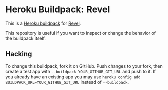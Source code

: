# Heroku Buildpack: Revel

This is a [Heroku buildpack](http://devcenter.heroku.com/articles/buildpacks) for [Revel](http://robfig.github.com/revel/).

This repository is useful if you want to inspect or change the behavior of the buildpack itself.

## Hacking

To change this buildpack, fork it on GitHub. Push
changes to your fork, then create a test app with
`--buildpack YOUR_GITHUB_GIT_URL` and push to it. If you
already have an existing app you may use `heroku config
add BUILDPACK_URL=YOUR_GITHUB_GIT_URL` instead of
`--buildpack`.
